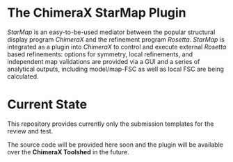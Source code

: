 # The ChimeraX StarMap Plugin

*StarMap* is an easy-to-be-used mediator between the popular structural display program *ChimeraX* and the refinement program *Rosetta*.
*StarMap* is integrated as a plugin into *ChimeraX* to control and execute external *Rosetta* based refinements: options for symmetry,
local refinements, and independent map validations are provided via a GUI and a series of analytical outputs,
including model/map-FSC as well as local FSC are being calculated.

# Current State

This repository provides currently only the submission templates for the review and test.

The source code will be provided here soon and the plugin will be available over the **ChimeraX Toolshed** in the future.
